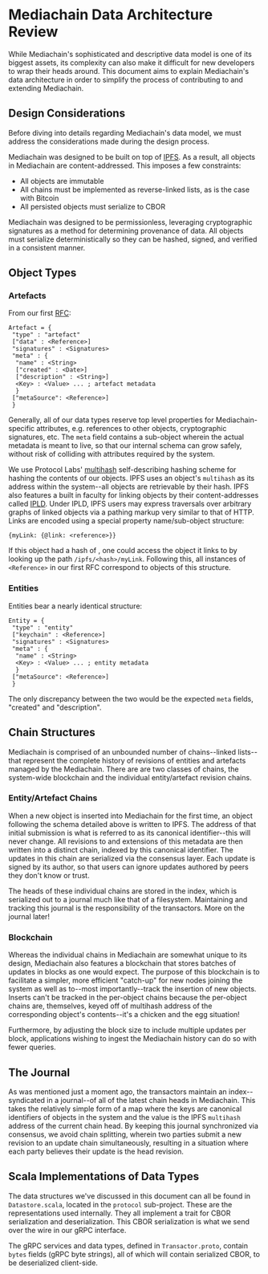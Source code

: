 # Mediachain Data Architecture Review

While Mediachain's sophisticated and descriptive data model is one of its
biggest assets, its complexity can also make it difficult for new developers to
wrap their heads around. This document aims to explain Mediachain's data
architecture in order to simplify the process of contributing to and extending
Mediachain.

## Design Considerations

Before diving into details regarding Mediachain's data model, we must address
the considerations made during the design process.

Mediachain was designed to be built on top of [IPFS](https://ipfs.io). As a
result, all objects in Mediachain are content-addressed. This imposes a few
constraints:

- All objects are immutable
- All chains must be implemented as reverse-linked lists, as is the case with
  Bitcoin
- All persisted objects must serialize to CBOR

Mediachain was designed to be permissionless, leveraging cryptographic
signatures as a method for determining provenance of data. All objects must
serialize deterministically so they can be hashed, signed, and verified in a
consistent manner.

## Object Types

### Artefacts

From our first
[RFC](https://github.com/mediachain/mediachain/blob/master/rfc/mediachain-rfc-1.md):

```
Artefact = {
 "type" : "artefact"
 ["data" : <Reference>]
 "signatures" : <Signatures>
 "meta" : {
  "name" : <String>
  ["created" : <Date>]
  ["description" : <String>]
  <Key> : <Value> ... ; artefact metadata
  }
 ["metaSource": <Reference>]
 }
```

Generally, all of our data types reserve top level properties for
Mediachain-specific attributes, e.g. references to other objects, cryptographic
signatures, etc. The `meta` field contains a sub-object wherein the actual
metadata is meant to live, so that our internal schema can grow safely, without
risk of colliding with attributes required by the system.

We use Protocol Labs' [multihash](https://github.com/jbenet/multihash)
self-describing hashing scheme for hashing the contents of our objects. IPFS
uses an object's `multihash` as its address within the system--all objects are
retrievable by their hash. IPFS also features a built in faculty for linking
objects by their content-addresses called
[IPLD](https://github.com/ipfs/specs/tree/master/ipld). Under IPLD, IPFS users
may express traversals over arbitrary graphs of linked objects via a pathing
markup very similar to that of HTTP. Links are encoded using a special property
name/sub-object structure:

```
{myLink: {@link: <reference>}}
```

If this object had a hash of <hash>, one could access the object it links to by
looking up the path `/ipfs/<hash>/myLink`. Following this, all instances of
`<Reference>` in our first RFC correspond to objects of this structure.

### Entities

Entities bear a nearly identical structure:

```
Entity = {
 "type" : "entity"
 ["keychain" : <Reference>]
 "signatures" : <Signatures>
 "meta" : {
  "name" : <String>
  <Key> : <Value> ... ; entity metadata
  }
 ["metaSource": <Reference>]
 }
```

The only discrepancy between the two would be the expected `meta` fields,
"created" and "description".

## Chain Structures

Mediachain is comprised of an unbounded number of chains--linked lists--that
represent the complete history of revisions of entities and artefacts managed by
the Mediachain. There are are two classes of chains, the system-wide blockchain
and the individual entity/artefact revision chains.

### Entity/Artefact Chains

When a new object is inserted into Mediachain for the first time, an object
following the schema detailed above is written to IPFS. The address of that
initial submission is what is referred to as its canonical identifier--this will
never change. All revisions to and extensions of this metadata are then written
into a distinct chain, indexed by this canonical identifier. The updates in this
chain are serialized via the consensus layer. Each update is signed by its
author, so that users can ignore updates authored by peers they don't know or
trust.

The heads of these individual chains are stored in the index, which is
serialized out to a journal much like that of a filesystem. Maintaining and
tracking this journal is the responsibility of the transactors. More on the
journal later!

### Blockchain

Whereas the individual chains in Mediachain are somewhat unique to its design,
Mediachain also features a blockchain that stores batches of updates in blocks
as one would expect. The purpose of this blockchain is to facilitate a simpler,
more efficient "catch-up" for new nodes joining the system as well as to--most
importantly--track the insertion of new objects. Inserts can't be tracked in the
per-object chains because the per-object chains are, themselves, keyed off of
multihash address of the corresponding object's contents--it's a chicken and the
egg situation!

Furthermore, by adjusting the block size to include multiple updates per block,
applications wishing to ingest the Mediachain history can do so with fewer
queries.

## The Journal

As was mentioned just a moment ago, the transactors maintain an
index--syndicated in a journal--of all of the latest chain heads in Mediachain.
This takes the relatively simple form of a map where the keys are canonical
identifiers of objects in the system and the value is the IPFS `multihash`
address of the current chain head. By keeping this journal synchronized via
consensus, we avoid chain splitting, wherein two parties submit a new revision
to an update chain simultaneously, resulting in a situation where each party
believes their update is the head revision.

## Scala Implementations of Data Types

The data structures we've discussed in this document can all be found in
`Datastore.scala`, located in the `protocol` sub-project. These are the
representations used internally. They all implement a trait for CBOR
serialization and deserialization. This CBOR serialization is what we send over
the wire in our gRPC interface.

The gRPC services and data types, defined in `Transactor.proto`, contain `bytes`
fields (gRPC byte strings), all of which will contain serialized CBOR, to be
deserialized client-side.

